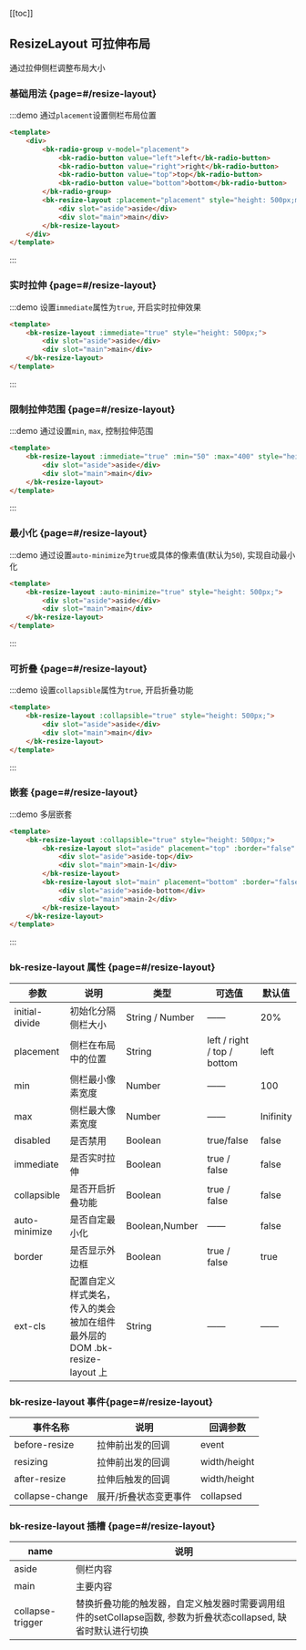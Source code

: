 <script>
    import { bkResizeLayout, bkRadioGroup, bkRadioButton } from '@'

    export default {
        components: {
            bkResizeLayout,
            bkRadioGroup,
            bkRadioButton
        },
        data () {
            return {
                placement: 'left',
                immediate: false
            }
        },
        methods: {}
    }
</script>

[[toc]]

## ResizeLayout 可拉伸布局

通过拉伸侧栏调整布局大小

### 基础用法 {page=#/resize-layout}

:::demo 通过`placement`设置侧栏布局位置

```html
<template>
    <div>
        <bk-radio-group v-model="placement">
            <bk-radio-button value="left">left</bk-radio-button>
            <bk-radio-button value="right">right</bk-radio-button>
            <bk-radio-button value="top">top</bk-radio-button>
            <bk-radio-button value="bottom">bottom</bk-radio-button>
        </bk-radio-group>
        <bk-resize-layout :placement="placement" style="height: 500px;margin-top: 20px;">
            <div slot="aside">aside</div>
            <div slot="main">main</div>
        </bk-resize-layout>
    </div>
</template>
```
:::

### 实时拉伸 {page=#/resize-layout}

:::demo 设置`immediate`属性为`true`, 开启实时拉伸效果

```html
<template>
    <bk-resize-layout :immediate="true" style="height: 500px;">
        <div slot="aside">aside</div>
        <div slot="main">main</div>
    </bk-resize-layout>
</template>
```
:::

### 限制拉伸范围 {page=#/resize-layout}

:::demo 通过设置`min`, `max`, 控制拉伸范围

```html
<template>
    <bk-resize-layout :immediate="true" :min="50" :max="400" style="height: 500px;">
        <div slot="aside">aside</div>
        <div slot="main">main</div>
    </bk-resize-layout>
</template>
```
:::

### 最小化 {page=#/resize-layout}

:::demo 通过设置`auto-minimize`为`true`或具体的像素值(默认为`50`), 实现自动最小化

```html
<template>
    <bk-resize-layout :auto-minimize="true" style="height: 500px;">
        <div slot="aside">aside</div>
        <div slot="main">main</div>
    </bk-resize-layout>
</template>
```
:::

### 可折叠 {page=#/resize-layout}

:::demo 设置`collapsible`属性为`true`, 开启折叠功能

```html
<template>
    <bk-resize-layout :collapsible="true" style="height: 500px;">
        <div slot="aside">aside</div>
        <div slot="main">main</div>
    </bk-resize-layout>
</template>
```
:::

### 嵌套 {page=#/resize-layout}

:::demo 多层嵌套

```html
<template>
    <bk-resize-layout :collapsible="true" style="height: 500px;">
        <bk-resize-layout slot="aside" placement="top" :border="false" style="height: 100%">
            <div slot="aside">aside-top</div>
            <div slot="main">main-1</div>
        </bk-resize-layout>
        <bk-resize-layout slot="main" placement="bottom" :border="false" style="height: 100%">
            <div slot="aside">aside-bottom</div>
            <div slot="main">main-2</div>
        </bk-resize-layout>
    </bk-resize-layout>
</template>
```
:::

### bk-resize-layout 属性 {page=#/resize-layout}
| 参数 | 说明 | 类型 | 可选值 | 默认值 |
|------|------|------|------|------|
| initial-divide | 初始化分隔侧栏大小 | String / Number | —— | 20% |
| placement | 侧栏在布局中的位置 | String | left / right / top / bottom | left |
| min | 侧栏最小像素宽度 | Number | —— | 100 |
| max | 侧栏最大像素宽度 | Number | —— | Inifinity |
| disabled | 是否禁用 | Boolean | true/false  | false  |
| immediate | 是否实时拉伸 | Boolean | true / false  | false  |
| collapsible | 是否开启折叠功能 | Boolean | true / false  | false  |
| auto-minimize | 是否自定最小化 | Boolean,Number | —— | false  |
| border | 是否显示外边框 | Boolean | true / false  | true  |
| ext-cls | 配置自定义样式类名，传入的类会被加在组件最外层的 DOM .bk-resize-layout 上 | String | —— | —— |

### bk-resize-layout 事件{page=#/resize-layout}
| 事件名称 | 说明 | 回调参数 |
|------|------|------|
| before-resize | 拉伸前出发的回调 | event |
| resizing | 拉伸前出发的回调 | width/height |
| after-resize | 拉伸后触发的回调 | width/height |
| collapse-change | 展开/折叠状态变更事件 | collapsed |

### bk-resize-layout 插槽 {page=#/resize-layout}
| name | 说明 |
|---|---|
| aside | 侧栏内容 |
| main | 主要内容 |
| collapse-trigger | 替换折叠功能的触发器，自定义触发器时需要调用组件的setCollapse函数, 参数为折叠状态collapsed, 缺省时默认进行切换 |
